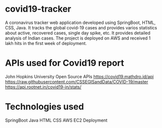 # covid19-tracker
A coronavirus tracker web application developed using SpringBoot, HTML, CSS, Java. It tracks the global covid-19 cases and provides varios statistics about active, recovered cases, single day spike, etc. It provides detailed analysis of Indian cases. The project is deployed on AWS and received 1 lakh hits in the first week of deployment.

# APIs used for Covid19 report
John Hopkins University Open Source APIs
https://covid19.mathdro.id/api
https://raw.githubusercontent.com/CSSEGISandData/COVID-19/master
https://api.rootnet.in/covid19-in/stats/

# Technologies used
SpringBoot
Java
HTML
CSS
AWS EC2 Deployment


